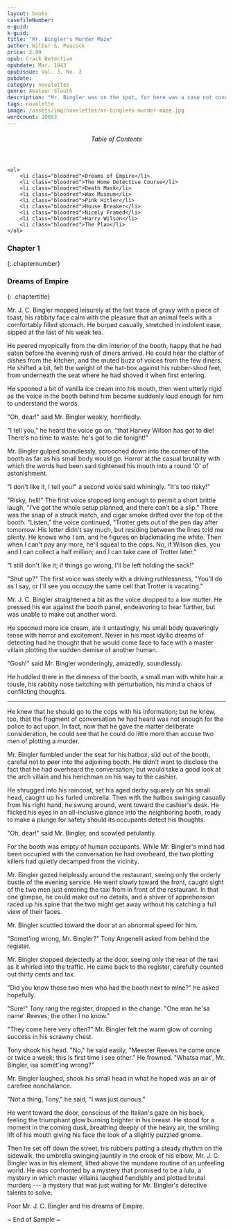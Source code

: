 ```yaml
---
layout: books
casefileNumber: 
e-guid: 
k-guid:
title: "Mr. Bingler's Murder Maze"
author: Wilbur S. Peacock
price: 2.99
opub: Crack Detective
opubdate: Mar. 1943
opubissue: Vol. 3, No. 2
pubdate: 
category: novelettes 
genre: Amateur Sleuth
description: "Mr. Bingler was on the spot, for here was a case not covered by the situations described in his handy little instruction booklet for Home Detectives. But the little man's courage held out, even when he found himself lying next to a murdered man, with his own sword-umbrella sticking out of the corpse as sure-fire evidence!"
tags: novelette 
image: /assets/img/novelettes/mr-binglers-murder-maze.jpg
wordcount: 10083
---
```


<div class="toc">
	<header>
		<h6>Table of Contents</h6>
	</header>
	
	<ol>
		<li class="bloodred">Dreams of Empire</li>
		<li class="bloodred">The Home Detective Course</li>
		<li class="bloodred">Death Mask</li>
		<li class="bloodred">Wax Museum</li>
		<li class="bloodred">Pink Hitler</li>
		<li class="bloodred">House Breaker</li>
		<li class="bloodred">Nicely Framed</li>
		<li class="bloodred">Harry Wilson</li>
		<li class="bloodred">The Plan</li>
	</ol>
</div> <!-- table-of-contents -->

### Chapter 1
{:.chapternumber}

### Dreams of Empire
{: .chaptertitle}

Mr. J. C. Bingler mopped leisurely at the last trace of gravy with a piece of toast, his rabbity face calm with the pleasure that an animal feels with a comfortably filled stomach. He burped casually, stretched in indolent ease, sipped at the last of his weak tea.

He peered myopically from the dim interior of the booth, happy that he had eaten before the evening rush of diners arrived. He could hear the clatter of dishes from the kitchen, and the muted buzz of voices from the few diners. He shifted a bit, felt the weight of the hat-box against his rubber-shod feet, from underneath the seat where he had shoved it when first entering.

He spooned a bit of vanilla ice cream into his mouth, then went utterly rigid as the voice in the booth behind him became suddenly loud enough for him to understand the words.

"Oh, dear!" said Mr. Bingler weakly, horrifiedly.

"I tell you," he heard the voice go on, "that Harvey Wilson has got to die! There's no time to waste: he's got to die tonight!"

Mr. Bingler gulped soundlessly, scrooched down into the corner of the booth as far as his small body would go. Horror at the casual brutality with which the words had been said tightened his mouth into a round 'O' of astonishment.

"I don't like it, I tell you!" a second voice said whiningly. "It's too risky!"

"Risky, hell!" The first voice stopped long enough to permit a short brittle laugh, "I've got the whole setup planned, and there can't be a slip." There was the snap of a struck match, and cigar smoke drifted over the top of the booth. "Listen," the voice continued, "Trotter gets out of the pen day after tomorrow. His letter didn't say much, but residing between the lines told me plenty. He knows who I am, and he figures on blackmailing me white. Then when I can't pay any more, he'll squeal to the cops. No, if Wilson dies, you and I can collect a half million; and I can take care of Trotter later."

"I still don't like it; if things go wrong, I'll be left holding the sack!"

"Shut up?" The first voice was steely with a driving ruthlessness, "You'll do as I say, or I'll see you occupy the same cell that Trotter is vacating."

Mr. J. C. Bingler straightened a bit as the voice dropped to a low mutter. He pressed his ear against the booth panel, endeavoring to hear further, but was unable to make out another word.

He spooned more ice cream, ate it untastingly, his small body quaveringly tense with horror and excitement. Never in his most idyllic dreams of detecting had he thought that he would come face to face with a master villain plotting the sudden demise of another human.

"Gosh!" said Mr. Bingler wonderingly, amazedly, soundlessly.

He huddled there in the dimness of the booth, a small man with white hair a tousle, his rabbity nose twitching with perturbation, his mind a chaos of conflicting thoughts.

<hr class="sec-break" />

He knew that he should go to the cops with his information; but he knew, too, that the fragment of conversation he had heard was not enough for the police to act upon. In fact, now that he gave the matter deliberate consideration, he could see that he could do little more than accuse two men of plotting a murder.

Mr. Bingler fumbled under the seat for his hatbox, slid out of the booth, careful not to peer into the adjoining booth. He didn't want to disclose the fact that he had overheard the conversation; but would take a good look at the arch villain and his henchman on his way to the cashier.

He shrugged into his raincoat, set his aged derby squarely on his small head, caught up his furled umbrella. Then with the hatbox swinging casually from his right hand, he swung around, went toward the cashier's desk. He flicked his eyes in an all-inclusive glance into the neighboring booth, ready to make a plunge for safety should its occupants detect his thoughts.

"Oh, dear!" said Mr. Bingler, and scowled petulantly.

For the booth was empty of human occupants. While Mr. Bingler's mind had been occupied with the conversation he had overheard, the two plotting killers had quietly decamped from the vicinity.

Mr. Bingler gazed helplessly around the restaurant, seeing only the orderly bustle of the evening service. He went slowly toward the front, caught sight of the two men just entering the taxi from in front of the restaurant. In that one glimpse, he could make out no details, and a shiver of apprehension raced up his spine that the two might get away without his catching a full view of their faces.

Mr. Bingler scuttled toward the door at an abnormal speed for him.

"Somet'ing wrong, Mr. Bingler?" Tony Angenelli asked from behind the register.

Mr. Bingler stopped dejectedly at the door, seeing only the rear of the taxi as it whirled into the traffic. He came back to the register, carefully counted out thirty cents and tax.

"Did you know those two men who had the booth next to mine?" he asked hopefully.

"Sure!" Tony rang the register, dropped in the change. "One man he'sa name' Reeves; the other I no know."

"They come here very often?" Mr. Bingler felt the warm glow of corning success in his scrawny chest.

Tony shook his head. "No," he said easily, "Meester Reeves he come once or twice a week; this is first time I see other." He frowned. "Whatsa mat', Mr. Bingler, isa somet'ing wrong?"

Mr. Bingler laughed, shook his small head in what he hoped was an air of carefree nonchalance.

"Not a thing, Tony," he said, "I was just curious."

He went toward the door, conscious of the Italian's gaze on his back, feeling the triumphant glow burning brighter in his breast. He stood for a moment in the coming dusk, breathing deeply of the heavy air, the smiling lift of his mouth giving his face the look of a slightly puzzled gnome.

Then he set off down the street, his rubbers patting a steady rhythm on the sidewalk, the umbrella swinging jauntily in the crook of his elbow, Mr. J. C. Bingler was in his element, lifted above the mundane routine of an unfeeling world. He was confronted by a mystery that promised to be a lulu, a mystery in which master villains laughed fiendishly and plotted brutal murders --- a mystery that was just waiting for Mr. Bingler's detective talents to solve.

Poor Mr. J. C. Bingler and his dreams of Empire.

<p id="theend">~ End of Sample ~</p>
